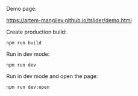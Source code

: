 Demo page:

https://artem-mangilev.github.io/tslider/demo.html

Create production build:

`npm run build`

Run in dev mode:

`npm run dev`

Run in dev mode and open the page:

`npm run dev:open`
